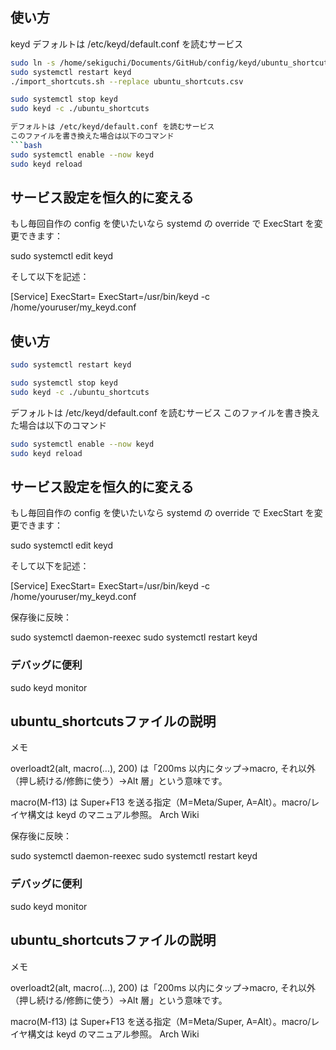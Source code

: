 ## 使い方
keyd 
デフォルトは /etc/keyd/default.conf を読むサービス
```bash
sudo ln -s /home/sekiguchi/Documents/GitHub/config/keyd/ubuntu_shortcuts /etc/keyd/
sudo systemctl restart keyd
./import_shortcuts.sh --replace ubuntu_shortcuts.csv
```



```bash
sudo systemctl stop keyd
sudo keyd -c ./ubuntu_shortcuts 

デフォルトは /etc/keyd/default.conf を読むサービス
このファイルを書き換えた場合は以下のコマンド
```bash
sudo systemctl enable --now keyd
sudo keyd reload
```
## サービス設定を恒久的に変える

もし毎回自作の config を使いたいなら systemd の override で ExecStart を変更できます：

sudo systemctl edit keyd


そして以下を記述：

[Service]
ExecStart=
ExecStart=/usr/bin/keyd -c /home/youruser/my_keyd.conf
## 使い方
```bash
sudo systemctl restart keyd

```



```bash
sudo systemctl stop keyd
sudo keyd -c ./ubuntu_shortcuts
```

デフォルトは /etc/keyd/default.conf を読むサービス
このファイルを書き換えた場合は以下のコマンド
```bash
sudo systemctl enable --now keyd
sudo keyd reload
```
## サービス設定を恒久的に変える

もし毎回自作の config を使いたいなら systemd の override で ExecStart を変更できます：

sudo systemctl edit keyd


そして以下を記述：

[Service]
ExecStart=
ExecStart=/usr/bin/keyd -c /home/youruser/my_keyd.conf


保存後に反映：

sudo systemctl daemon-reexec
sudo systemctl restart keyd


### デバッグに便利
sudo keyd monitor

## ubuntu_shortcutsファイルの説明
メモ

overloadt2(alt, macro(...), 200) は「200ms 以内にタップ→macro, それ以外（押し続ける/修飾に使う）→Alt 層」という意味です。

macro(M-f13) は Super+F13 を送る指定（M=Meta/Super, A=Alt）。macro/レイヤ構文は keyd のマニュアル参照。
Arch Wiki


保存後に反映：

sudo systemctl daemon-reexec
sudo systemctl restart keyd


### デバッグに便利
sudo keyd monitor

## ubuntu_shortcutsファイルの説明
メモ

overloadt2(alt, macro(...), 200) は「200ms 以内にタップ→macro, それ以外（押し続ける/修飾に使う）→Alt 層」という意味です。

macro(M-f13) は Super+F13 を送る指定（M=Meta/Super, A=Alt）。macro/レイヤ構文は keyd のマニュアル参照。
Arch Wiki
